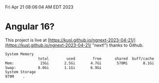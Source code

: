 Fri Apr 21 08:06:04 AM EDT 2023

# Angular 16?


This project is live at [https://kusl.github.io/ngnext-2023-04-21/](https://kusl.github.io/ngnext-2023-04-21/ "next!") thanks to Github.

```bash
System Memory
               total        used        free      shared  buff/cache   available
Mem:            15Gi       2.5Gi       4.7Gi       570Mi       8.1Gi        11Gi
Swap:          8.0Gi       1.1Gi       6.9Gi
System Storage
979M	.
```
```bash
